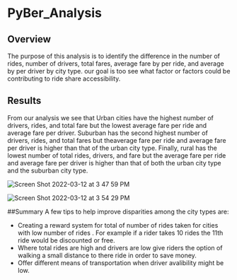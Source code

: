 # PyBer_Analysis
## Overview
The purpose of this analysis is to identify the difference in the number of rides, number of drivers, total fares, average fare by per ride, and average by per driver by city type. our goal is too see what factor or factors could be contributing to ride share accessibility. 
## Results
From our analysis we see that Urban cities have the highest number of drivers, rides, and total fare but the lowest average fare per ride and average fare per driver. Suburban has the second highest number of drivers, rides, and total fares but theaverage fare per ride and average fare per driver is higher than that of the urban city type. Finally, rural has the lowest number of total rides, drivers, and fare but the average fare per ride and average fare per driver is higher than that of both the urban city type and the suburban city type.

![Screen Shot 2022-03-12 at 3 47 59 PM](https://user-images.githubusercontent.com/93875400/158034501-e0dcd497-842a-4a71-a39e-8cdfdb1313da.png)

![Screen Shot 2022-03-12 at 3 54 29 PM](https://user-images.githubusercontent.com/93875400/158034656-c7e1976f-f93f-4c56-ad84-aad52a36ea29.png)

##Summary 
A few tips to help improve disparities among the city types are:
* Creating a reward system for total of number of rides taken for cities with low number of rides . For example if a rider takes 10 rides the 11th ride would be discounted or free.
* Where total rides are high and drivers are low give riders the option of walking a small distance to there ride in order to save money. 
* Offer different means of transportation when driver avalibility might be low. 
